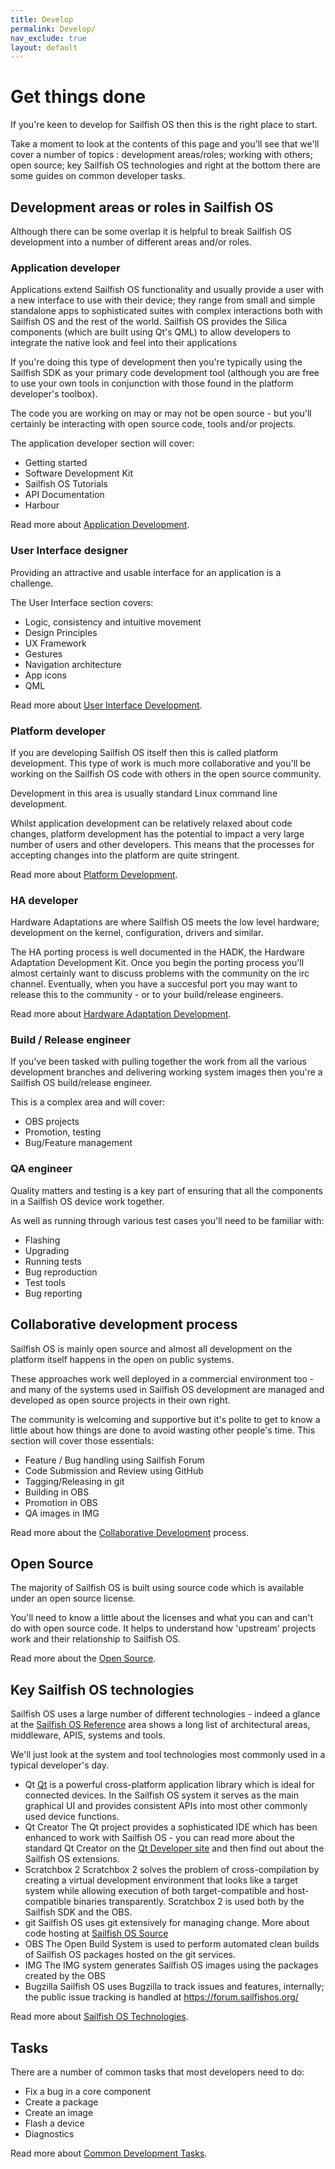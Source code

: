 ```yaml
---
title: Develop
permalink: Develop/
nav_exclude: true
layout: default
---
```


# Get things done

If you're keen to develop for Sailfish OS then this is the right place to start.

Take a moment to look at the contents of this page and you'll see that we'll cover a number of topics : development areas/roles; working with others; open source; key Sailfish OS technologies and right at the bottom there are some guides on common developer tasks.

## Development areas or roles in Sailfish OS

Although there can be some overlap it is helpful to break Sailfish OS development into a number of different areas and/or roles.

### Application developer

Applications extend Sailfish OS functionality and usually provide a user with a new interface to use with their device; they range from small and simple standalone apps to sophisticated suites with complex interactions both with Sailfish OS and the rest of the world. Sailfish OS provides the Silica components (which are built using Qt's QML) to allow developers to integrate the native look and feel into their applications

If you're doing this type of development then you're typically using the Sailfish SDK as your primary code development tool (although you are free to use your own tools in conjunction with those found in the platform developer's toolbox).

The code you are working on may or may not be open source - but you'll certainly be interacting with open source code, tools and/or projects.

The application developer section will cover:

  - Getting started
  - Software Development Kit
  - Sailfish OS Tutorials
  - API Documentation
  - Harbour

Read more about [Application Development](/Develop/Apps).

### User Interface designer

Providing an attractive and usable interface for an application is a challenge.

The User Interface section covers:

  - Logic, consistency and intuitive movement
  - Design Principles
  - UX Framework
  - Gestures
  - Navigation architecture
  - App icons
  - QML

Read more about [User Interface Development](/Develop/Apps/UI).

### Platform developer

If you are developing Sailfish OS itself then this is called platform development. This type of work is much more collaborative and you'll be working on the Sailfish OS code with others in the open source community.

Development in this area is usually standard Linux command line development.

Whilst application development can be relatively relaxed about code changes, platform development has the potential to impact a very large number of users and other developers. This means that the processes for accepting changes into the platform are quite stringent.

Read more about [Platform Development](/Develop/Platform).

### HA developer

Hardware Adaptations are where Sailfish OS meets the low level hardware; development on the kernel, configuration, drivers and similar.

The HA porting process is well documented in the HADK, the Hardware Adaptation Development Kit. Once you begin the porting process you'll almost certainly want to discuss problems with the community on the irc channel. Eventually, when you have a succesful port you may want to release this to the community - or to your build/release engineers.

Read more about [Hardware Adaptation Development](/Tools/Hardware_Adaptation_Development_Kit).

### Build / Release engineer

If you've been tasked with pulling together the work from all the various development branches and delivering working system images then you're a Sailfish OS build/release engineer.

This is a complex area and will cover:

  - OBS projects
  - Promotion, testing
  - Bug/Feature management

### QA engineer

Quality matters and testing is a key part of ensuring that all the components in a Sailfish OS device work together.

As well as running through various test cases you'll need to be familiar with:

  - Flashing
  - Upgrading
  - Running tests
  - Bug reproduction
  - Test tools
  - Bug reporting

## Collaborative development process

Sailfish OS is mainly open source and almost all development on the platform itself happens in the open on public systems.

These approaches work well deployed in a commercial environment too - and many of the systems used in Sailfish OS development are managed and developed as open source projects in their own right.

The community is welcoming and supportive but it's polite to get to know a little about how things are done to avoid wasting other people's time. This section will cover those essentials:

  - Feature / Bug handling using Sailfish Forum
  - Code Submission and Review using GitHub
  - Tagging/Releasing in git
  - Building in OBS
  - Promotion in OBS
  - QA images in IMG

Read more about the [Collaborative Development](/Develop/Collaborate) process.

## Open Source

The majority of Sailfish OS is built using source code which is available under an open source license.

You'll need to know a little about the licenses and what you can and can't do with open source code. It helps to understand how 'upstream' projects work and their relationship to Sailfish OS.

Read more about the [Open Source](/Develop/Open_Source).

## Key Sailfish OS technologies

Sailfish OS uses a large number of different technologies - indeed a glance at the [Sailfish OS Reference](/Reference) area shows a long list of architectural areas, middleware, APIS, systems and tools.

We'll just look at the system and tool technologies most commonly used in a typical developer's day.

  - Qt
    [Qt](http://qt-project.org/) is a powerful cross-platform application library which is ideal for connected devices. In the Sailfish OS system it serves as the main graphical UI and provides consistent APIs into most other commonly used device functions.
  - Qt Creator
    The Qt project provides a sophisticated IDE which has been enhanced to work with Sailfish OS - you can read more about the standard Qt Creator on the [Qt Developer site](http://doc.qt.io/qt-5/topics-app-development.html) and then find out about the Sailfish OS extensions.
  - Scratchbox 2
    Scratchbox 2 solves the problem of cross-compilation by creating a virtual development environment that looks like a target system while allowing execution of both target-compatible and host-compatible binaries transparently. Scratchbox 2 is used both by the Sailfish SDK and the OBS.
  - git
    Sailfish OS uses git extensively for managing change. More about code hosting at [Sailfish OS Source](/Services/Development/Sailfish_OS_Source)
  - OBS
    The Open Build System is used to perform automated clean builds of Sailfish OS packages hosted on the git services.
  - IMG
    The IMG system generates Sailfish OS images using the packages created by the OBS
  - Bugzilla
    Sailfish OS uses Bugzilla to track issues and features, internally; the public issue tracking is handled at <https://forum.sailfishos.org/>

Read more about [Sailfish OS Technologies](/Reference).

## Tasks

There are a number of common tasks that most developers need to do:

  - Fix a bug in a core component
  - Create a package
  - Create an image
  - Flash a device
  - Diagnostics

Read more about [Common Development Tasks](/Develop/Common_Tasks).
